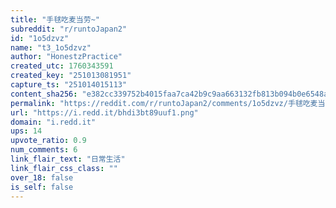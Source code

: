 ```yaml
---
title: "手毬吃麦当劳~"
subreddit: "r/runtoJapan2"
id: "1o5dzvz"
name: "t3_1o5dzvz"
author: "HonestzPractice"
created_utc: 1760343591
created_key: "251013081951"
capture_ts: "251014015113"
content_sha256: "e382cc339752b4015faa7ca42b9c9aa663132fb813b094b0e6548a445788a797"
permalink: "https://reddit.com/r/runtoJapan2/comments/1o5dzvz/手毬吃麦当劳/"
url: "https://i.redd.it/bhdi3bt89uuf1.png"
domain: "i.redd.it"
ups: 14
upvote_ratio: 0.9
num_comments: 6
link_flair_text: "日常生活"
link_flair_css_class: ""
over_18: false
is_self: false
---
```


